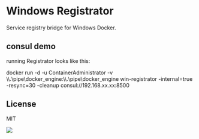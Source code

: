 # Windows Registrator

Service registry bridge for Windows Docker.

##  consul demo

running Registrator looks like this:

docker run -d -u ContainerAdministrator -v \\\\.\pipe\docker_engine:\\\\.\pipe\docker_engine  win-registrator -internal=true -resync=30 -cleanup  consul://192.168.xx.xx:8500


## License

MIT

<img src="https://ga-beacon.appspot.com/UA-58928488-2/registrator/readme?pixel" />
